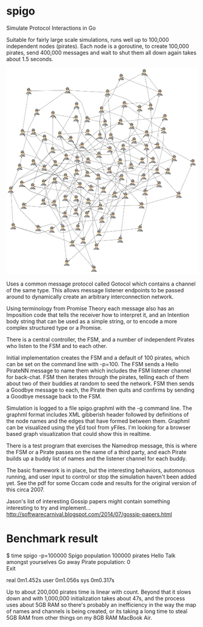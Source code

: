 spigo
=====

Simulate Protocol Interactions in Go

Suitable for fairly large scale simulations, runs well up to 100,000 independent nodes (pirates). Each node is a goroutine, to create 100,000 pirates, send 400,000 messages and wait to shut them all down again takes about 1.5 seconds.

![100 pirates seeded with two random friends each](spigo100x2.png)

Uses a common message protocol called Gotocol which contains a channel of the same type. This allows message listener endpoints to be passed around to dynamically create an arbitrary interconnection network.

Using terminology from Promise Theory each message also has an Imposition code that tells the receiver how to interpret it, and an Intention body string that can be used as a simple string, or to encode a more complex structured type or a Promise.

There is a central controller, the FSM, and a number of independent Pirates who listen to the FSM and to each other.

Initial implementation creates the FSM and a default of 100 pirates, which can be set on the command line with -p=100. The FSM sends a Hello PirateNN message to name them which includes the FSM listener channel for back-chat. FSM then iterates through the pirates, telling each of them about two of their buddies at random to seed the network. FSM then sends a Goodbye message to each, the Pirate then quits and confirms by sending a Goodbye message back to the FSM.

Simulation is logged to a file spigo.graphml with the -g command line. The graphml format includes XML gibberish header followed by definitions of the node names and the edges that have formed between them. Graphml can be visualized using the yEd tool from yFiles. I'm looking for a browser based graph visualization that could show this in realtime.

There is a test program that exercises the Namedrop message, this is where the FSM or a Pirate passes on the name of a third party, and each Pirate builds up a buddy list of names and the listener channel for each buddy.

The basic framework is in place, but the interesting behaviors, automonous running, and user input to control or stop the simulation haven't been added yet. See the pdf for some Occam code and results for the original version of this circa 2007.

Jason's list of interesting Gossip papers might contain something interesting to try and implement... http://softwarecarnival.blogspot.com/2014/07/gossip-papers.html

Benchmark result
================
$ time spigo -p=100000
Spigo population 100000 pirates
Hello
Talk amongst yourselves
Go away
Pirate population: 0        
Exit

real	0m1.452s
user	0m1.056s
sys	0m0.317s

Up to about 200,000 pirates time is linear with count. Beyond that it slows down and with 1,000,000 initialization takes about 47s, and the process uses about 5GB RAM so there's probably an inefficiency in the way the map of names and channels is being created, or its taking a long time to steal 5GB RAM from other things on my 8GB RAM MacBook Air.

